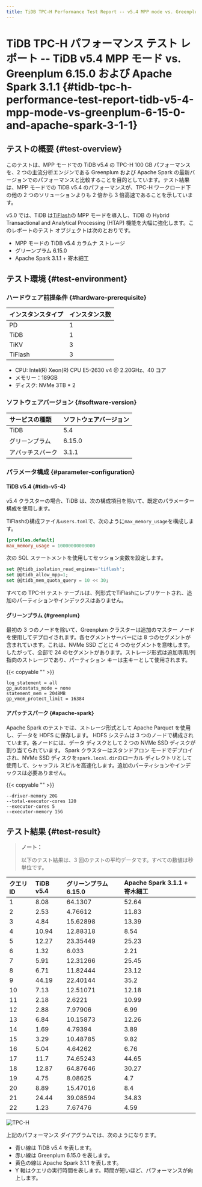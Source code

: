 ```yaml
---
title: TiDB TPC-H Performance Test Report -- v5.4 MPP mode vs. Greenplum 6.15.0 and Apache Spark 3.1.1
---
```


# TiDB TPC-H パフォーマンス テスト レポート -- TiDB v5.4 MPP モード vs. Greenplum 6.15.0 および Apache Spark 3.1.1 {#tidb-tpc-h-performance-test-report-tidb-v5-4-mpp-mode-vs-greenplum-6-15-0-and-apache-spark-3-1-1}

## テストの概要 {#test-overview}

このテストは、MPP モードでの TiDB v5.4 の TPC-H 100 GB パフォーマンスを、2 つの主流分析エンジンである Greenplum および Apache Spark の最新バージョンでのパフォーマンスと比較することを目的としています。テスト結果は、MPP モードでの TiDB v5.4 のパフォーマンスが、TPC-H ワークロード下の他の 2 つのソリューションよりも 2 倍から 3 倍高速であることを示しています。

v5.0 では、TiDB は[TiFlash](/tiflash/tiflash-overview.md)の MPP モードを導入し、TiDB の Hybrid Transactional and Analytical Processing (HTAP) 機能を大幅に強化します。このレポートのテスト オブジェクトは次のとおりです。

-   MPP モードの TiDB v5.4 カラムナ ストレージ
-   グリーンプラム 6.15.0
-   Apache Spark 3.1.1 + 寄木細工

## テスト環境 {#test-environment}

### ハードウェア前提条件 {#hardware-prerequisite}

| インスタンスタイプ | インスタンス数 |
| :-------- | :------ |
| PD        | 1       |
| TiDB      | 1       |
| TiKV      | 3       |
| TiFlash   | 3       |

-   CPU: Intel(R) Xeon(R) CPU E5-2630 v4 @ 2.20GHz、40 コア
-   メモリー：189GB
-   ディスク: NVMe 3TB * 2

### ソフトウェアバージョン {#software-version}

| サービスの種類  | ソフトウェアバージョン |
| :------- | :---------- |
| TiDB     | 5.4         |
| グリーンプラム  | 6.15.0      |
| アパッチスパーク | 3.1.1       |

### パラメータ構成 {#parameter-configuration}

#### TiDB v5.4 {#tidb-v5-4}

v5.4 クラスターの場合、TiDB は、次の構成項目を除いて、既定のパラメーター構成を使用します。

TiFlashの構成ファイル`users.toml`で、次のように`max_memory_usage`を構成します。

```toml
[profiles.default]
max_memory_usage = 10000000000000
```

次の SQL ステートメントを使用してセッション変数を設定します。

```sql
set @@tidb_isolation_read_engines='tiflash';
set @@tidb_allow_mpp=1;
set @@tidb_mem_quota_query = 10 << 30;
```

すべての TPC-H テスト テーブルは、列形式でTiFlashにレプリケートされ、追加のパーティションやインデックスはありません。

#### グリーンプラム {#greenplum}

最初の 3 つのノードを除いて、Greenplum クラスターは追加のマスター ノードを使用してデプロイされます。各セグメントサーバーには 8 つのセグメントが含まれています。これは、NVMe SSD ごとに 4 つのセグメントを意味します。したがって、全部で 24 のセグメントがあります。ストレージ形式は追加専用/列指向のストレージであり、パーティション キーは主キーとして使用されます。

{{< copyable "" >}}

```
log_statement = all
gp_autostats_mode = none
statement_mem = 2048MB
gp_vmem_protect_limit = 16384
```

#### アパッチスパーク {#apache-spark}

Apache Spark のテストでは、ストレージ形式として Apache Parquet を使用し、データを HDFS に保存します。 HDFS システムは 3 つのノードで構成されています。各ノードには、データ ディスクとして 2 つの NVMe SSD ディスクが割り当てられています。 Spark クラスターはスタンドアロン モードでデプロイされ、NVMe SSD ディスクを`spark.local.dir`のローカル ディレクトリとして使用して、シャッフル スピルを高速化します。追加のパーティションやインデックスは必要ありません。

{{< copyable "" >}}

```
--driver-memory 20G
--total-executor-cores 120
--executor-cores 5
--executor-memory 15G
```

## テスト結果 {#test-result}

> **ノート：**
>
> 以下のテスト結果は、3 回のテストの平均データです。すべての数値は秒単位です。

| クエリ ID | TiDB v5.4 | グリーンプラム 6.15.0 | Apache Spark 3.1.1 + 寄木細工 |
| :----- | :-------- | :------------- | :------------------------ |
| 1      | 8.08      | 64.1307        | 52.64                     |
| 2      | 2.53      | 4.76612        | 11.83                     |
| 3      | 4.84      | 15.62898       | 13.39                     |
| 4      | 10.94     | 12.88318       | 8.54                      |
| 5      | 12.27     | 23.35449       | 25.23                     |
| 6      | 1.32      | 6.033          | 2.21                      |
| 7      | 5.91      | 12.31266       | 25.45                     |
| 8      | 6.71      | 11.82444       | 23.12                     |
| 9      | 44.19     | 22.40144       | 35.2                      |
| 10     | 7.13      | 12.51071       | 12.18                     |
| 11     | 2.18      | 2.6221         | 10.99                     |
| 12     | 2.88      | 7.97906        | 6.99                      |
| 13     | 6.84      | 10.15873       | 12.26                     |
| 14     | 1.69      | 4.79394        | 3.89                      |
| 15     | 3.29      | 10.48785       | 9.82                      |
| 16     | 5.04      | 4.64262        | 6.76                      |
| 17     | 11.7      | 74.65243       | 44.65                     |
| 18     | 12.87     | 64.87646       | 30.27                     |
| 19     | 4.75      | 8.08625        | 4.7                       |
| 20     | 8.89      | 15.47016       | 8.4                       |
| 21     | 24.44     | 39.08594       | 34.83                     |
| 22     | 1.23      | 7.67476        | 4.59                      |

![TPC-H](/media/tidb-v5.4-tpch-100-vs-gp-spark.png)

上記のパフォーマンス ダイアグラムでは、次のようになります。

-   青い線は TiDB v5.4 を表します。
-   赤い線は Greenplum 6.15.0 を表します。
-   黄色の線は Apache Spark 3.1.1 を表します。
-   Y 軸はクエリの実行時間を表します。時間が短いほど、パフォーマンスが向上します。
